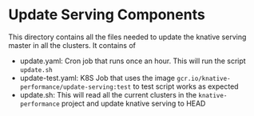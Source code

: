 # Update Serving Components

This directory contains all the files needed to update the knative serving
master in all the clusters. It contains of

- update.yaml: Cron job that runs once an hour. This will run the script
  `update.sh`
- update-test.yaml: K8S Job that uses the image
  `gcr.io/knative-performance/update-serving:test` to test script works as
  expected
- update.sh: This will read all the current clusters in the
  `knative-performance` project and update knative serving to HEAD
